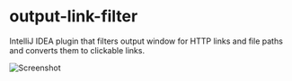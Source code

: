 output-link-filter
==================

IntelliJ IDEA plugin that filters output window for HTTP links and file paths and converts them to clickable links.


![Screenshot](https://raw.github.com/minchenkov/output-link-filter/master/META-INF/output-link-filter.png "Screenshot")
